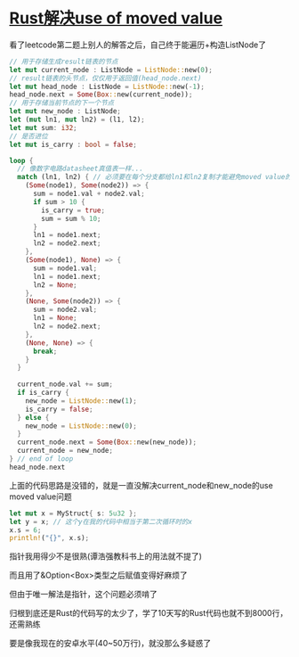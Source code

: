 # [Rust解决use of moved value](/2020/04/rust_use_of_moved_value.md)

看了leetcode第二题上别人的解答之后，自己终于能遍历+构造ListNode了

```rust
// 用于存储生成result链表的节点
let mut current_node : ListNode = ListNode::new(0);
// result链表的头节点，仅仅用于返回值(head_node.next)
let mut head_node : ListNode = ListNode::new(-1);
head_node.next = Some(Box::new(current_node));
// 用于存储当前节点的下一个节点
let mut new_node : ListNode;
let (mut ln1, mut ln2) = (l1, l2);
let mut sum: i32;
// 是否进位
let mut is_carry : bool = false;

loop {
  // 像数字电路datasheet真值表一样...
  match (ln1, ln2) { // 必须要在每个分支都给ln1和ln2复制才能避免moved value的报错
    (Some(node1), Some(node2)) => {
      sum = node1.val + node2.val;
      if sum > 10 {
        is_carry = true;
        sum = sum % 10;
      }
      ln1 = node1.next;
      ln2 = node2.next;
    },
    (Some(node1), None) => {
      sum = node1.val;
      ln1 = node1.next;
      ln2 = None;
    },
    (None, Some(node2)) => {
      sum = node2.val;
      ln1 = None;
      ln2 = node2.next;
    },
    (None, None) => {
      break;
    }
  }
  
  current_node.val += sum;
  if is_carry {
    new_node = ListNode::new(1);
    is_carry = false;
  } else {
    new_node = ListNode::new(0);
  }
  current_node.next = Some(Box::new(new_node));
  current_node = new_node;
} // end of loop
head_node.next
```

上面的代码思路是没错的，就是一直没解决current_node和new_node的use moved value问题

```rust
let mut x = MyStruct{ s: 5u32 };
let y = x; // 这个y在我的代码中相当于第二次循环时的x
x.s = 6;
println!("{}", x.s);
```

指针我用得少不是很熟(谭浩强教科书上的用法就不提了)

而且用了&Option<Box<ListNode>>类型之后赋值变得好麻烦了

但由于唯一解法是指针，这个问题必须啃了

归根到底还是Rust的代码写的太少了，学了10天写的Rust代码也就不到8000行，还需熟练

要是像我现在的安卓水平(40~50万行)，就没那么多疑惑了
